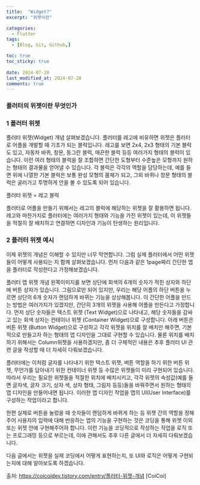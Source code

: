 ```yaml
---
title:  "Widget?" 
excerpt: "위젯이란"

categories:
  - Flutter
tags:
  - [Blog, Git, Github,]

toc: true
toc_sticky: true
 
date: 2024-07-20
last_modified_at: 2024-07-20
comments: true
---
```




### 플러터의 위젯이란 무엇인가

### 1 플러터 위젯
플러터 위젯(Widget) 개념 살펴보겠습니다. 플러터를 레고에 비유하면 위젯은 플러터로 어플을 개발할 때 기초가 되는 블럭입니다.
레고를 보면 2x4, 2x3 형태의 기본 블럭도 있고, 자동차 바퀴, 창문, 동그란 블럭, 매끈한 블럭 등등 여러가지 형태의 블럭이 있습니다.
이런 여러 형태의 블럭을 잘 조합하면 간단한 도형부터 수준높은 모형까지 원하는 형태의 결과물을 얻어낼 수 있습니다.
각 블럭은 각각의 역할을 담당하는데, 예를 들면 위에 나열한 기본 블럭은 보통 완성 모형의 몸체가 되고,
그외 바퀴나 창문 형태의 블럭은 굴러가고 투명하게 안을 볼 수 있도록 되어 있습니다.

플러터 위젯 = 레고 블럭
 
플러터로 어플을 만들기 위해서는 레고의 블럭에 해당하는 위젯을 잘 활용하면 됩니다.
레고와 마찬가지로 플러터에는 여러가지 형태와 기능을 가진 위젯이 있는데, 이 위젯들을 적절히 잘 배치하고 연결하면 디자인과 기능이 탄생하는 원리입니다.
 
### 2 플러터 위젯 예시
이제 위젯의 개념은 이해할 수 있지만 너무 막연합니다. 그럼 실제 플러터에서 어떤 위젯들이 어떻게 사용되는 지 함께 살펴보겠습니다.
먼저 다음과 같은 1page짜리 간단한 앱을 플러터로 작성한다고 가정해보겠습니다. 

플러터 앱 위젯 개념
왼쪽이미지를 보면 상단에 회색의 6개의 숫자가 적힌 상자와 하단에 버튼 상자가 있습니다.
그림으로만 되어 있지만, 우리는 해당 어플의 하단 버튼을 누르면 상단의 6개 숫자가 랜덤하게 바뀌는 기능을 상상해봅니다.
이 간단한 어플을 만드는 방법은 여러가지가 있겠지만, 간단히 3개의 위젯을 사용해 어플을 만든다고 가정합니다.
먼저 상단 숫자들은 텍스트 위젯 (Text Widget)으로 나타내고,
해당 숫자들을 감싸고 있는 회색 상자는 컨테이너 위젯 (Container Widget)으로 구성합니다.
아래 버튼은 버튼 위젯 (Button Widget)으로 구성하고 각각 위젯을 위치를 잘 배치만 해주면,
기본적으로 만들고자 하는 형태의 앱 디자인을 그대로 구현할 수 있습니다.
물론 위치를 배치하기 위해서는 Column위젯을 사용하겠지만, 좀 더 구체적인 내용은 추후 플러터 UI 관련 글을 작성할 때 더 자세히 다뤄보겠습니다.
 
플러터에는 이처럼 글자를 나타내기 위한 텍스트 위젯, 버튼 역할을 하기 위한 버튼 위젯, 무언가를 담아내기 위한 컨테이너 위젯 등 수많은 위젯들이 미리 구현되어 있습니다.
따라서 우리는 필요한 위젯들을 적절한 위치에 배치시키고, 각각 위젯의 속성값(예를 들면 글자색, 글자 크기, 상자 색, 상자 형태, 그림자 등등)들을 바꿔주면서 원하는 형태의 앱 디자인을 만들어내면 됩니다.
이러한 앱 디자인 작업을 앱의 UI(User Interface)를 구성하는 작업이라고 합니다.
 
한편 실제로 버튼을 눌렀을 때 숫자들이 랜덤하게 바뀌게 하는 등 위젯 간의 역할을 정해주어 사용자의 입력에 대해 반응하는 앱의 기능을 구현하는 것은 코딩을 통해 위젯 이외 또는 위젯 안에 구현해주어햐 합니다.
이런 기능을 코딩적으로 작성하는 작업을 로직 또는 프로그래밍 등으로 부르는데, 이에 관해서도 추후 다른 글에서 더 자세히 다뤄보겠습니다.
 
다음 글에서는 위젯을 실제 코딩에서 어떻게 표현하는지, 또 UI와 로직은 어떻게 구현되는지에 대해 알아보도록 하겠습니다.



출처: https://coicoidev.tistory.com/entry/플러터-위젯-개념 [CoiCoi]

